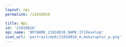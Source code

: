 ```yaml
---
layout: npc
permalink: /21010016

title: Npc
id: '21010016'
npc_name: 'NPCNAME_21010016_NAME:[F]Develop'
icon_url: 'portrait/mob/21010016_m_mekaraptor_p.png'
---
```


